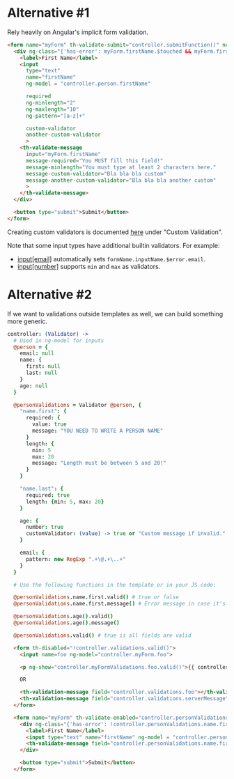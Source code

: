 # Alternative #1

Rely heavily on Angular's implicit form validation.

```html
<form name="myForm" th-validate-submit="controller.submitFunction()" novalidate>
  <div ng-class="{'has-error': myForm.firstName.$touched && myForm.firstName.$invalid}">
    <label>First Name</label>
    <input
      type="text"
      name="firstName"
      ng-model = "controller.person.firstName"

      required
      ng-minlength="2"
      ng-maxlength="10"
      ng-pattern="[a-z]+"

      custom-validator
      another-custom-validator
      >
    <th-validate-message
      input="myForm.firstName"
      message-required="You MUST fill this field!"
      message-minlength="You must type at least 2 characters here."
      message-custom-validator="Bla bla bla custom"
      message-another-custom-validator="Bla bla bla another custom"
      >
    </th-validate-message>
  </div>

  <button type="submit">Submit</button>
</form>
```

Creating custom validators is documented
[here](https://docs.angularjs.org/guide/forms) under "Custom Validation".

Note that some input types have additional builtin validators. For example:

* [input\[email\]](https://docs.angularjs.org/api/ng/input/input%5Bemail%5D)
  automatically sets `formName.inputName.$error.email`.
* [input\[number\]](https://docs.angularjs.org/api/ng/input/input%5Bnumber%5D)
  supports `min` and `max` as validators.



# Alternative #2

If we want to validations outside templates as well, we can build something more
generic.

```coffeescript
controller: (Validator) ->
  # Used in ng-model for inputs
  @person = {
    email: null
    name: {
      first: null
      last: null
    }
    age: null
  }

  @personValidations = Validator @person, {
    "name.first": {
      required: {
        value: true
        message: "YOU NEED TO WRITE A PERSON NAME"
      }
      length: {
        min: 5
        max: 20
        message: "Length must be between 5 and 20!"
      }
    }

    "name.last": {
      required: true
      length: {min: 5, max: 20}
    }

    age: {
      number: true
      customValidator: (value) -> true or "Custom message if invalid."
    }

    email: {
      pattern: new RegExp ".+\@.+\..+"
    }
  }

  # Use the following functions in the template or in your JS code:

  @personValidations.name.first.valid() # true or false
  @personValidations.name.first.message() # Error message in case it's invalid.

  @personValidations.age().valid()
  @personValidations.age().message()

  @personValidations.valid() # true is all fields are valid
```

```html
  <form th-disabled="!controller.validations.valid()">
    <input name=foo ng-model="controller.myForm.foo">

    <p ng-show="controller.myFormValidations.foo.valid()">{{ controller.validations.foo.message() }}</p>

    OR

    <th-validation-message field="controller.validations.foo"></th-validation-message>
    <th-validation-message field="controller.validations.serverMessage"></th-validation-message>
  </form>

  <form name="myForm" th-validate-enabled="controller.personValidations.valid()" novalidate>
    <div ng-class="{'has-error': !controller.personValidations.name.first.valid()}">
      <label>First Name</label>
      <input type="text" name="firstName" ng-model = "controller.person.name.first">
      <th-validate-message field="controller.personValidations.name.first"></th-validate-message>
    </div>

    <button type="submit">Submit</button>
  </form>
```
